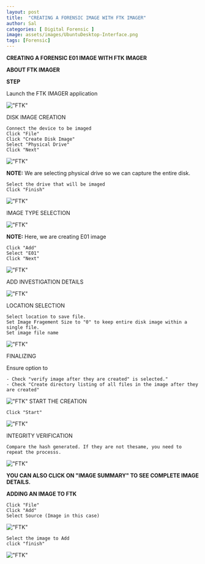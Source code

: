 ```yaml
---
layout: post
title:  "CREATING A FORENSIC IMAGE WITH FTK IMAGER"
author: Sal
categories: [ Digital Forensic ]
image: assets/images/UbuntuDesktop-Interface.png
tags: [Forensic]
---
```

**CREATING A FORENSIC E01 IMAGE WITH FTK IMAGER**

**ABOUT FTK IMAGER**

**STEP**

Launch the FTK IMAGER application

!["FTK"](/assets/images/ftk/FTK-1.png)

DISK IMAGE CREATION

```
Connect the device to be imaged
Click "File"
Click "Create Disk Image"
Select "Physical Drive"
Click "Next"
```
!["FTK"](/assets/images/ftk/FTK-2.png)

**NOTE:** We are selecting physical drive so we can capture the entire disk.

```
Select the drive that will be imaged
Click "Finish"
```
    
!["FTK"](/assets/images/ftk/FTK-3.png)

IMAGE TYPE SELECTION

!["FTK"](/assets/images/ftk/FTK-4.png)

**NOTE:** Here, we are creating E01 image
```
Click "Add"
Select "E01"
Click "Next"
```
!["FTK"](/assets/images/ftk/FTK-5.png)

ADD INVESTIGATION DETAILS

!["FTK"](/assets/images/ftk/FTK-6.png)

LOCATION SELECTION

```
Select location to save file.
Set Image Fragement Size to "0" to keep entire disk image within a single file.
Set image file name
```
!["FTK"](/assets/images/ftk/FTK-7.png)

FINALIZING

Ensure option to
```
- Check "verify image after they are created" is selected."
- Check "Create directory listing of all files in the image after they are created"

```
!["FTK"](/assets/images/ftk/FTK-8.png)
START THE CREATION

```
Click "Start"
```
!["FTK"](/assets/images/ftk/FTK-9.png)

INTEGRITY VERIFICATION

```
Compare the hash generated. If they are not thesame, you need to repeat the processs.
```

!["FTK"](/assets/images/ftk/FTK-10.png)

**YOU CAN ALSO CLICK ON "IMAGE SUMMARY" TO SEE COMPLETE IMAGE DETAILS.**

**ADDING AN IMAGE TO FTK**

```
Click "File"
Click "Add"
Select Source (Image in this case)
```
!["FTK"](/assets/images/ftk/FTK-11.png)

```
Select the image to Add
click "finish"
```
!["FTK"](/assets/images/ftk/FTK-12.png)

